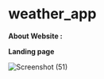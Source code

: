 # weather_app


**About Website :**

**Landing page**

![Screenshot (51)](https://drive.google.com/file/d/13j7eRZ7a5j2_Dh2uXcyQ7QYZmTCvs5vz/view?usp=sharing)

